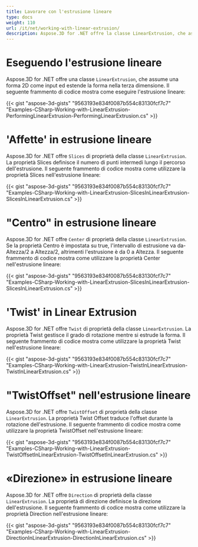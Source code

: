 ```yaml
---
title: Lavorare con l'estrusione lineare
type: docs
weight: 110
url: /it/net/working-with-linear-extrusion/
description: Aspose.3D for .NET offre la classe LinearExtrusion, che assume una forma 2D come input ed estende la forma nella terza dimensione.
---
```

#  **Eseguendo l'estrusione lineare**
Aspose.3D for .NET offre una classe `LinearExtrusion`, che assume una forma 2D come input ed estende la forma nella terza dimensione. Il seguente frammento di codice mostra come eseguire l'estrusione lineare:



{{< gist "aspose-3d-gists" "9563193e834f0087b554c83130fcf7c7" "Examples-CSharp-Working-with-LinearExtrusion-PerformingLinearExtrusion-PerformingLinearExtrusion.cs" >}}
#  **'Affette' in estrusione lineare**
Aspose.3D for .NET offre `Slices` di proprietà della classe `LinearExtrusion`. La proprietà Slices definisce il numero di punti intermedi lungo il percorso dell'estrusione. Il seguente frammento di codice mostra come utilizzare la proprietà Slices nell'estrusione lineare:



{{< gist "aspose-3d-gists" "9563193e834f0087b554c83130fcf7c7" "Examples-CSharp-Working-with-LinearExtrusion-SlicesInLinearExtrusion-SlicesInLinearExtrusion.cs" >}}
#  **"Centro" in estrusione lineare**
Aspose.3D for .NET offre `Center` di proprietà della classe `LinearExtrusion`. Se la proprietà Centro è impostata su true, l'intervallo di estrusione va da-Altezza/2 a Altezza/2, altrimenti l'estrusione è da 0 a Altezza. Il seguente frammento di codice mostra come utilizzare la proprietà Center nell'estrusione lineare:



{{< gist "aspose-3d-gists" "9563193e834f0087b554c83130fcf7c7" "Examples-CSharp-Working-with-LinearExtrusion-SlicesInLinearExtrusion-SlicesInLinearExtrusion.cs" >}}
#  **'Twist' in Linear Extrusion**
Aspose.3D for .NET offre `Twist` di proprietà della classe `LinearExtrusion`. La proprietà Twist gestisce il grado di rotazione mentre si estrude la forma. Il seguente frammento di codice mostra come utilizzare la proprietà Twist nell'estrusione lineare:



{{< gist "aspose-3d-gists" "9563193e834f0087b554c83130fcf7c7" "Examples-CSharp-Working-with-LinearExtrusion-TwistInLinearExtrusion-TwistInLinearExtrusion.cs" >}}
#  **"TwistOffset" nell'estrusione lineare**
Aspose.3D for .NET offre `TwistOffset` di proprietà della classe `LinearExtrusion`. La proprietà Twist Offset traduce l'offset durante la rotazione dell'estrusione. Il seguente frammento di codice mostra come utilizzare la proprietà TwistOffset nell'estrusione lineare:



{{< gist "aspose-3d-gists" "9563193e834f0087b554c83130fcf7c7" "Examples-CSharp-Working-with-LinearExtrusion-TwistOffsetInLinearExtrusion-TwistOffsetInLinearExtrusion.cs" >}}
#  **«Direzione» in estrusione lineare**
Aspose.3D for .NET offre `Direction` di proprietà della classe `LinearExtrusion`. La proprietà di direzione definisce la direzione dell'estrusione. Il seguente frammento di codice mostra come utilizzare la proprietà Direction nell'estrusione lineare:



{{< gist "aspose-3d-gists" "9563193e834f0087b554c83130fcf7c7" "Examples-CSharp-Working-with-LinearExtrusion-DirectionInLinearExtrusion-DirectionInLinearExtrusion.cs" >}}
